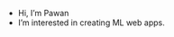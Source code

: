 - Hi, I’m Pawan
- I’m interested in creating ML web apps. 

<!---
pawanbhatta178/pawanbhatta178 is a ✨ special ✨ repository because its `README.md` (this file) appears on your GitHub profile.
You can click the Preview link to take a look at your changes.
--->
